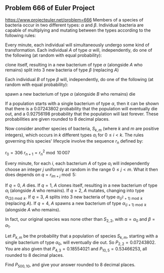 ## Problem 666 of Euler Project 
https://www.projecteuler.net/problem=666
Members of a species of bacteria occur in two different types: $\alpha$ and $\beta$. Individual bacteria are capable of multiplying and mutating between the types according to the following rules:

Every minute, each individual will simultaneously undergo some kind of transformation.
Each individual $A$ of type $\alpha$ will, independently, do one of the following (at random with equal probability):

clone itself, resulting in a new bacterium of type $\alpha$ (alongside $A$ who remains)
split into 3 new bacteria of type $\beta$ (replacing $A$)

Each individual $B$ of type $\beta$ will, independently, do one of the following (at random with equal probability):

spawn a new bacterium of type $\alpha$ (alongside $B$ who remains)
die


If a population starts with a single bacterium of type $\alpha$, then it can be shown that there is a 0.07243802 probability that the population will eventually die out, and a 0.92756198 probability that the population will last forever. These probabilities are given rounded to 8 decimal places.


Now consider another species of bacteria, $S_{k,m}$ (where $k$ and $m$ are positive integers), which occurs in $k$ different types $\alpha_i$ for $0\le i< k$. The rules governing this species' lifecycle involve the sequence $r_n$ defined by:


$r_0 = 306$
$r_{n+1} = r_n^2 \bmod 10\,007$


Every minute, for each $i$, each bacterium $A$ of type $\alpha_i$ will independently choose an integer $j$ uniformly at random in the range $0\le j<m$. What it then does depends on $q = r_{im+j} \bmod 5$:

If $q=0$, $A$ dies.
If $q=1$, $A$ clones itself, resulting in a new bacterium of type $\alpha_i$ (alongside $A$ who remains).
If $q=2$, $A$ mutates, changing into type $\alpha_{(2i) \bmod k}$.
If $q=3$, $A$ splits into 3 new bacteria of type $\alpha_{(i^2+1) \bmod k}$ (replacing $A$).
If $q=4$, $A$ spawns a new bacterium of type $\alpha_{(i+1) \bmod k}$ (alongside $A$ who remains).


In fact, our original species was none other than $S_{2,2}$, with $\alpha=\alpha_0$ and $\beta=\alpha_1$.


Let $P_{k,m}$ be the probability that a population of species $S_{k,m}$, starting with a single bacterium of type $\alpha_0$, will eventually die out. So $P_{2,2} = 0.07243802$. You are also given that $P_{4,3} = 0.18554021$ and $P_{10,5} = 0.53466253$, all rounded to 8 decimal places.


Find $P_{500,10}$, and give your answer rounded to 8 decimal places.